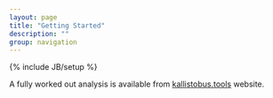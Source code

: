 ```yaml
---
layout: page
title: "Getting Started"
description: ""
group: navigation
---
```

{% include JB/setup %}

A fully worked out analysis is available from [kallistobus.tools](http://www.kallistobus.tools/getting_started) website. 
